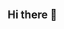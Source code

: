 ## Hi there 👋

<!--
**ramblingsofjp/ramblingsofjp** is a ✨ _special_ ✨ repository because its `README.md` (this file) appears on your GitHub profile.

Here are some ideas to get you started:

- 🔭 I’m currently working on learning code, I'm at the very beginning stages...
- 🌱 I’m currently learning how to code and program. I'm smart but some of this is confusing...
- 👯 I’m looking to collaborate on projects that help me learn coding ...
- 🤔 I’m looking for help with learning all things programming and coding...
- 💬 Ask me about Queen, Freddie Mercury, SupernaturalTV show, any tv show, I am an addict..
- 📫 How to reach me: message me and I'll respond when I can...
- 😄 Pronouns: ...
- ⚡ Fun fact: I have a blog called Dear Freddie Mercury.
-->
